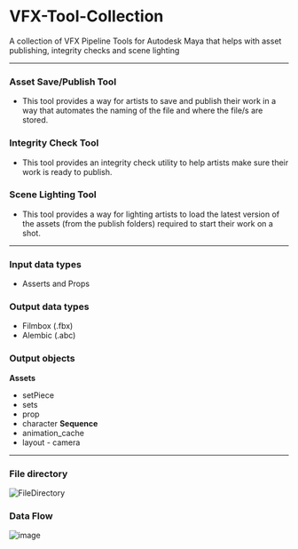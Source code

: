 # VFX-Tool-Collection
A collection of VFX Pipeline Tools for Autodesk Maya that helps with asset publishing,  integrity checks and scene lighting

---
### Asset Save/Publish Tool
- This tool provides a way for artists to save and publish their work in a way that
automates the naming of the file and where the file/s are stored.

### Integrity Check Tool
- This tool provides an integrity check utility to help artists make sure their work is
ready to publish.

### Scene Lighting Tool
- This tool provides a way for lighting artists to load the latest version of the assets
(from the publish folders) required to start their work on a shot.

---
### Input data types
- Asserts and Props  

### Output data types
- Filmbox (.fbx)
- Alembic (.abc)

### Output objects
**Assets**
- setPiece 
- sets
- prop
- character
**Sequence**
- animation_cache
- layout - camera
---
### File directory

![FileDirectory](https://github.com/Wenorter/VFX-Tool-Collection/assets/44455243/0524736f-e882-42d6-bfdb-258eedc2357c)

### Data Flow
![image](https://github.com/Wenorter/VFX-Tool-Collection/assets/44455243/8e2a679a-50ad-473f-9ba5-3843ffccf50d)
